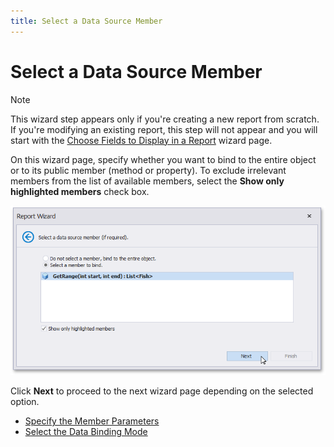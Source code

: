 ```yaml
---
title: Select a Data Source Member
---
```

# Select a Data Source Member
> [!NOTE]
> This wizard step appears only if you're creating a new report from scratch. If you're modifying an existing report, this step will not appear and you will start with the [Choose Fields to Display in a Report](../choose-fields-to-display-in-a-report.md) wizard page.

On this wizard page, specify whether you want to bind to the entire object or to its public member (method or property). To exclude irrelevant members from the list of available members, select the **Show only highlighted members** check box.

![RD_ReportWizard_ObjSelectDataSourceMember](../../../../../../../images/eurd-win-data-access-object-binding-select-member.png)

Click **Next** to proceed to the next wizard page depending on the selected option.
* [Specify the Member Parameters](specify-the-member-parameters.md)
* [Select the Data Binding Mode](select-the-data-binding-mode.md)